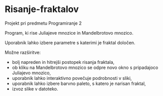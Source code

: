 # Risanje-fraktalov
Projekt pri predmetu Programiranje 2

Program, ki rise Juliajeve mnozice in Mandelbrotovo mnozico.

Uporabnik lahko izbere parametre s katerimi je fraktal določen.

Možne razširitve:
* bolj napreden in hitrejši postopek risanja fraktala, 
* ob kliku na Mandelbrotovo mnozico se odpre novo okno s pripadajoco Juliajevo mnozico,
* uporabnik lahko interaktivno povečuje podrobnosti v sliki, 
* uporabnik lahko izbere barvno paleto, s katero je narisan fraktal, 
* izvoz slike v datoteko.
